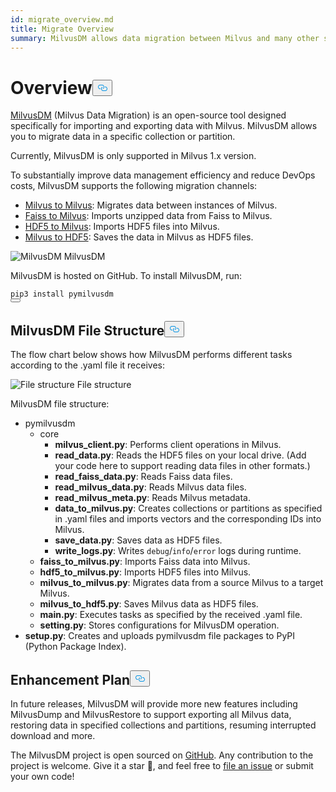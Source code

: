 ```yaml
---
id: migrate_overview.md
title: Migrate Overview
summary: MilvusDM allows data migration between Milvus and many other sources of data.
---
```

<h1 id="Overview" class="common-anchor-header">Overview<button data-href="#Overview" class="anchor-icon" translate="no">
      <svg translate="no"
        aria-hidden="true"
        focusable="false"
        height="20"
        version="1.1"
        viewBox="0 0 16 16"
        width="16"
      >
        <path
          fill="#0092E4"
          fill-rule="evenodd"
          d="M4 9h1v1H4c-1.5 0-3-1.69-3-3.5S2.55 3 4 3h4c1.45 0 3 1.69 3 3.5 0 1.41-.91 2.72-2 3.25V8.59c.58-.45 1-1.27 1-2.09C10 5.22 8.98 4 8 4H4c-.98 0-2 1.22-2 2.5S3 9 4 9zm9-3h-1v1h1c1 0 2 1.22 2 2.5S13.98 12 13 12H9c-.98 0-2-1.22-2-2.5 0-.83.42-1.64 1-2.09V6.25c-1.09.53-2 1.84-2 3.25C6 11.31 7.55 13 9 13h4c1.45 0 3-1.69 3-3.5S14.5 6 13 6z"
        ></path>
      </svg>
    </button></h1><p><a href="https://github.com/milvus-io/milvus-tools">MilvusDM</a> (Milvus Data Migration) is an open-source tool designed specifically for importing and exporting data with Milvus. MilvusDM allows you to migrate data in a specific collection or partition.</p>
<div class="alert note">
Currently, MilvusDM is only supported in Milvus 1.x version.
</div>
<p>To substantially improve data management efficiency and reduce DevOps costs, MilvusDM supports the following migration channels:</p>
<ul>
<li><a href="/docs/es/m2m.md">Milvus to Milvus</a>: Migrates data between instances of Milvus.</li>
<li><a href="/docs/es/f2m.md">Faiss to Milvus</a>: Imports unzipped data from Faiss to Milvus.</li>
<li><a href="/docs/es/h2m.md">HDF5 to Milvus</a>: Imports HDF5 files into Milvus.</li>
<li><a href="/docs/es/m2h.md">Milvus to HDF5</a>: Saves the data in Milvus as HDF5 files.</li>
</ul>
<p>
  <span class="img-wrapper">
    <img translate="no" src="/docs/v2.0.x/assets/milvusdm.jpeg" alt="MilvusDM" class="doc-image" id="milvusdm" />
    <span>MilvusDM</span>
  </span>
</p>
<p>MilvusDM is hosted on GitHub. To install MilvusDM, run:</p>
<pre><code translate="no">pip3 install pymilvusdm
<button class="copy-code-btn"></button></code></pre>
<h2 id="MilvusDM-File-Structure" class="common-anchor-header">MilvusDM File Structure<button data-href="#MilvusDM-File-Structure" class="anchor-icon" translate="no">
      <svg translate="no"
        aria-hidden="true"
        focusable="false"
        height="20"
        version="1.1"
        viewBox="0 0 16 16"
        width="16"
      >
        <path
          fill="#0092E4"
          fill-rule="evenodd"
          d="M4 9h1v1H4c-1.5 0-3-1.69-3-3.5S2.55 3 4 3h4c1.45 0 3 1.69 3 3.5 0 1.41-.91 2.72-2 3.25V8.59c.58-.45 1-1.27 1-2.09C10 5.22 8.98 4 8 4H4c-.98 0-2 1.22-2 2.5S3 9 4 9zm9-3h-1v1h1c1 0 2 1.22 2 2.5S13.98 12 13 12H9c-.98 0-2-1.22-2-2.5 0-.83.42-1.64 1-2.09V6.25c-1.09.53-2 1.84-2 3.25C6 11.31 7.55 13 9 13h4c1.45 0 3-1.69 3-3.5S14.5 6 13 6z"
        ></path>
      </svg>
    </button></h2><p>The flow chart below shows how MilvusDM performs different tasks according to the .yaml file it receives:</p>
<p>
  <span class="img-wrapper">
    <img translate="no" src="/docs/v2.0.x/assets/file_structure.png" alt="File structure" class="doc-image" id="file-structure" />
    <span>File structure</span>
  </span>
</p>
<p>MilvusDM file structure:</p>
<ul>
<li>pymilvusdm
<ul>
<li>core
<ul>
<li><strong>milvus_client.py</strong>: Performs client operations in Milvus.</li>
<li><strong>read_data.py</strong>: Reads the HDF5 files on your local drive. (Add your code here to support reading data files in other formats.)</li>
<li><strong>read_faiss_data.py</strong>: Reads Faiss data files.</li>
<li><strong>read_milvus_data.py</strong>: Reads Milvus data files.</li>
<li><strong>read_milvus_meta.py</strong>: Reads Milvus metadata.</li>
<li><strong>data_to_milvus.py</strong>: Creates collections or partitions as specified in .yaml files and imports vectors and the corresponding IDs into Milvus.</li>
<li><strong>save_data.py</strong>: Saves data as HDF5 files.</li>
<li><strong>write_logs.py</strong>: Writes <code translate="no">debug</code>/<code translate="no">info</code>/<code translate="no">error</code> logs during runtime.</li>
</ul></li>
<li><strong>faiss_to_milvus.py</strong>: Imports Faiss data into Milvus.</li>
<li><strong>hdf5_to_milvus.py</strong>: Imports HDF5 files into Milvus.</li>
<li><strong>milvus_to_milvus.py</strong>: Migrates data from a source Milvus to a target Milvus.</li>
<li><strong>milvus_to_hdf5.py</strong>: Saves Milvus data as HDF5 files.</li>
<li><strong>main.py</strong>: Executes tasks as specified by the received .yaml file.</li>
<li><strong>setting.py</strong>: Stores configurations for MilvusDM operation.</li>
</ul></li>
<li><strong>setup.py</strong>: Creates and uploads pymilvusdm file packages to PyPI (Python Package Index).</li>
</ul>
<h2 id="Enhancement-Plan" class="common-anchor-header">Enhancement Plan<button data-href="#Enhancement-Plan" class="anchor-icon" translate="no">
      <svg translate="no"
        aria-hidden="true"
        focusable="false"
        height="20"
        version="1.1"
        viewBox="0 0 16 16"
        width="16"
      >
        <path
          fill="#0092E4"
          fill-rule="evenodd"
          d="M4 9h1v1H4c-1.5 0-3-1.69-3-3.5S2.55 3 4 3h4c1.45 0 3 1.69 3 3.5 0 1.41-.91 2.72-2 3.25V8.59c.58-.45 1-1.27 1-2.09C10 5.22 8.98 4 8 4H4c-.98 0-2 1.22-2 2.5S3 9 4 9zm9-3h-1v1h1c1 0 2 1.22 2 2.5S13.98 12 13 12H9c-.98 0-2-1.22-2-2.5 0-.83.42-1.64 1-2.09V6.25c-1.09.53-2 1.84-2 3.25C6 11.31 7.55 13 9 13h4c1.45 0 3-1.69 3-3.5S14.5 6 13 6z"
        ></path>
      </svg>
    </button></h2><p>In future releases, MilvusDM will provide more new features including MilvusDump and MilvusRestore to support exporting all Milvus data, restoring data in specified collections and partitions, resuming interrupted download and more.</p>
<div class="alert note">
The MilvusDM project is open sourced on <a href="https://github.com/milvus-io/milvus-tools">GitHub</a>. Any contribution to the project is welcome. Give it a star 🌟, and feel free to <a href="https://github.com/milvus-io/milvus-tools/issues">file an issue</a> or submit your own code! 
</div>
